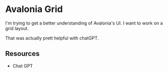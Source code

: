 # Avalonia Grid

I'm trying to get a better understanding of Avalonia's UI. I want to work on a grid layout.

That was actually prett helpful with chatGPT.

## Resources

* Chat GPT